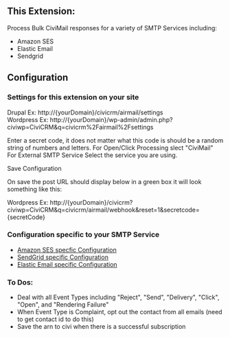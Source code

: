 This Extension:
--------------

Process Bulk CiviMail responses for a variety of SMTP Services including:

- Amazon SES
- Elastic Email
- Sendgrid


## Configuration

### Settings for this extension on your site

Drupal Ex: http://{yourDomain}/civicrm/airmail/settings  
Wordpress Ex: http://{yourDomain}/wp-admin/admin.php?civiwp=CiviCRM&q=civicrm%2Fairmail%2Fsettings  

Enter a secret code, it does not matter what this code is should be a random string of numbers and letters.
For Open/Click Processing slect "CiviMail"
For External SMTP Service Select the service you are using.

Save Configuration

On save the post URL should display below in a green box it will look something like this:

Wordpress Ex: http://{yourDomain}/civicrm?civiwp=CiviCRM&q=civicrm/airmail/webhook&reset=1&secretcode={secretCode}

### Configuration specific to your SMTP Service

+ [Amazon SES specfic Configuration](/docs/ses.md)
+ [SendGrid specific Configuration](/docs/Sendgrid.md)
+ [Elastic Email specific Configuration](/docs/Elastic.md)

### To Dos:

+ Deal with all Event Types including "Reject", "Send", "Delivery", "Click", "Open", and "Rendering Failure"
+ When Event Type is Complaint, opt out the contact from all emails (need to get contact id to do this)
+ Save the arn to civi when there is a successful subscription
